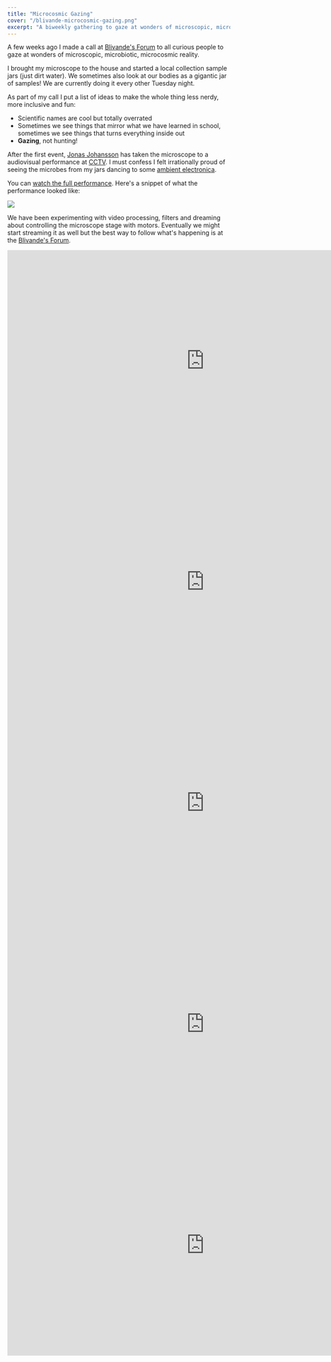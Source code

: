 ```yaml
---
title: "Microcosmic Gazing"
cover: "/blivande-microcosmic-gazing.png"
excerpt: "A biweekly gathering to gaze at wonders of microscopic, microbiotic, microcosmic reality"
---
```


A few weeks ago I made a call at [Blivande's Forum](https://forum.blivande.com/t/microcosmic-gazing/2019) to all curious people to gaze at wonders of microscopic, microbiotic, microcosmic reality.

I brought my microscope to the house and started a local collection sample jars (just dirt water). We sometimes also look at our bodies as a gigantic jar of samples! We are currently doing it every other Tuesday night.

As part of my call I put a list of ideas to make the whole thing less nerdy, more inclusive and fun:

- Scientific names are cool but totally overrated
- Sometimes we see things that mirror what we have learned in school, sometimes we see things that turns everything inside out
- **Gazing**, not hunting!

After the first event, [Jonas Johansson](https://jonasjohansson.se/) has taken the microscope to a audiovisual performance at [CCTV](https://nava.community/cctv/). I must confess I felt irrationally proud of seeing the microbes from my jars dancing to some [ambient electronica](https://www.astrangelyisolatedplace.com/artists-damm).

You can [watch the full performance](https://vimeo.com/519940653). Here's a snippet of what the performance looked like:

![](https://forum.blivande.com/uploads/blivande/original/2X/7/75b1b137842b1a56d055a78c479f72db8e26f7f3.gif)

We have been experimenting with video processing, filters and dreaming about controlling the microscope stage with motors. Eventually we might start streaming it as well but the best way to follow what's happening is at the [Blivande's Forum](https://forum.blivande.com/t/microcosmic-gazing/2019).

<iframe width="890" height="500" src="https://www.youtube-nocookie.com/embed/KCGb77S_sCA" title="YouTube video player" frameborder="0" allow="accelerometer; autoplay; clipboard-write; encrypted-media; gyroscope; picture-in-picture" allowfullscreen></iframe>

<iframe width="890" height="500" src="https://www.youtube-nocookie.com/embed/88bi9nlcU9U" title="YouTube video player" frameborder="0" allow="accelerometer; autoplay; clipboard-write; encrypted-media; gyroscope; picture-in-picture" allowfullscreen></iframe>

<iframe width="890" height="500" src="https://www.youtube-nocookie.com/embed/pGZQkdSCk4M" title="YouTube video player" frameborder="0" allow="accelerometer; autoplay; clipboard-write; encrypted-media; gyroscope; picture-in-picture" allowfullscreen></iframe>

<iframe width="890" height="500" src="https://www.youtube-nocookie.com/embed/JymSjm22wG4" title="YouTube video player" frameborder="0" allow="accelerometer; autoplay; clipboard-write; encrypted-media; gyroscope; picture-in-picture" allowfullscreen></iframe>

<iframe width="890" height="500" src="https://www.youtube-nocookie.com/embed/nhxKAhtpjFs" title="YouTube video player" frameborder="0" allow="accelerometer; autoplay; clipboard-write; encrypted-media; gyroscope; picture-in-picture" allowfullscreen></iframe>
